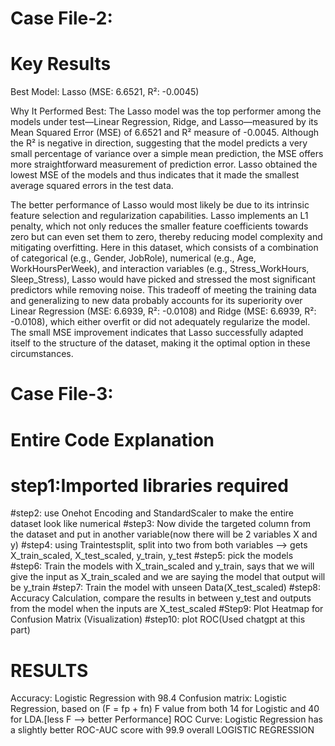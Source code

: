 # Case File-2:

# Key Results
Best Model: Lasso (MSE: 6.6521, R²: -0.0045)

Why It Performed Best:
The Lasso model was the top performer among the models under test—Linear Regression, Ridge, and Lasso—measured by its Mean Squared Error (MSE) of 6.6521 and R² measure of -0.0045. Although the R² is negative in direction, suggesting that the model predicts a very small percentage of variance over a simple mean prediction, the MSE offers more straightforward measurement of prediction error. Lasso obtained the lowest MSE of the models and thus indicates that it made the smallest average squared errors in the test data.

The better performance of Lasso would most likely be due to its intrinsic feature selection and regularization capabilities. Lasso implements an L1 penalty, which not only reduces the smaller feature coefficients towards zero but can even set them to zero, thereby reducing model complexity and mitigating overfitting. Here in this dataset, which consists of a combination of categorical (e.g., Gender, JobRole), numerical (e.g., Age, WorkHoursPerWeek), and interaction variables (e.g., Stress_WorkHours, Sleep_Stress), Lasso would have picked and stressed the most significant predictors while removing noise. This tradeoff of meeting the training data and generalizing to new data probably accounts for its superiority over Linear Regression (MSE: 6.6939, R²: -0.0108) and Ridge (MSE: 6.6939, R²: -0.0108), which either overfit or did not adequately regularize the model. The small MSE improvement indicates that Lasso successfully adapted itself to the structure of the dataset, making it the optimal option in these circumstances.



# Case File-3:
# Entire Code Explanation
# step1:Imported libraries required
#step2: use Onehot Encoding and StandardScaler to make the entire dataset look like numerical
#step3: Now divide the targeted column from the dataset and put in another variable(now there will be 2 variables X and y)
#step4: using Traintestsplit, split into two from both variables --> gets X_train_scaled, X_test_scaled, y_train, y_test
#step5: pick the models
#step6: Train the models with X_train_scaled and y_train, says that we will give the input as X_train_scaled and we are saying the model that output will be y_train
#step7: Train the model with unseen Data(X_test_scaled)
#step8: Accuracy Calculation, compare the results in between y_test and outputs from the model when the inputs are X_test_scaled
#Step9: Plot Heatmap for Confusion Matrix (Visualization)
#step10: plot ROC(Used chatgpt at this part)
# RESULTS #
Accuracy: Logistic Regression with 98.4
Confusion matrix: Logistic Regression, based on (F = fp + fn) F value from both 14 for Logistic and 40 for LDA.[less F --> better Performance]
ROC Curve: Logistic Regression has a slightly better ROC-AUC score with 99.9
overall LOGISTIC REGRESSION
